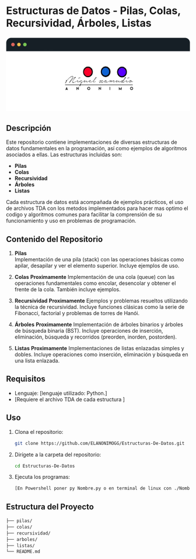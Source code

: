 # Estructuras de Datos - Pilas, Colas, Recursividad, Árboles, Listas
### ![](https://raw.githubusercontent.com/ELANONIMOGG/ELANONIMOGG/main/Elanonimo_github_profile.png) 

## Descripción

Este repositorio contiene implementaciones de diversas estructuras de datos fundamentales en la programación, así como ejemplos de algoritmos asociados a ellas. Las estructuras incluidas son:

- **Pilas**
- **Colas**
- **Recursividad**
- **Árboles**
- **Listas**

Cada estructura de datos está acompañada de ejemplos prácticos, el uso de archivos TDA con los metodos implementados para hacer mas optimo el codigo y algoritmos comunes para facilitar la comprensión de su funcionamiento y uso en problemas de programación.

## Contenido del Repositorio

1. **Pilas**  
   Implementación de una pila (stack) con las operaciones básicas como apilar, desapilar y ver el elemento superior. Incluye ejemplos de uso.

2. **Colas**  **Proximamente**
   Implementación de una cola (queue) con las operaciones fundamentales como encolar, desencolar y obtener el frente de la cola. También incluye ejemplos.

3. **Recursividad**  **Proximamente**
   Ejemplos y problemas resueltos utilizando la técnica de recursividad. Incluye funciones clásicas como la serie de Fibonacci, factorial y problemas de torres de Hanói.

4. **Árboles**  **Proximamente**
   Implementación de árboles binarios y árboles de búsqueda binaria (BST). Incluye operaciones de inserción, eliminación, búsqueda y recorridos (preorden, inorden, postorden).

5. **Listas**  **Proximamente**
   Implementaciones de listas enlazadas simples y dobles. Incluye operaciones como inserción, eliminación y búsqueda en una lista enlazada.

## Requisitos

- Lenguaje: [lenguaje utilizado: Python.]
- [Requiere el archivo TDA de cada estructura ]

## Uso

1. Clona el repositorio:
    ```bash
    git clone https://github.com/ELANONIMOGG/Estructuras-De-Datos.git
    ```

2. Dirígete a la carpeta del repositorio:
    ```bash
    cd Estructuras-De-Datos
    ```

3. Ejecuta los programas:
    ```bash
    [En Powershell poner py Nombre.py o en terminal de linux con ./Nombre.py]
    ```

## Estructura del Proyecto

```bash
├── pilas/
├── colas/
├── recursividad/
├── arboles/
├── listas/
└── README.md
